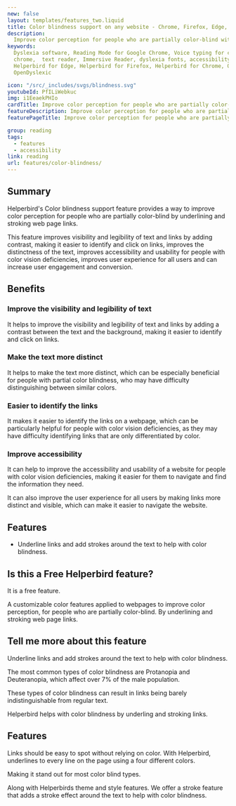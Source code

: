 ```yaml
---
new: false
layout: templates/features_two.liquid
title: Color blindness support on any website - Chrome, Firefox, Edge, iPhone, iPad
description:
  Improve color perception for people who are partially color-blind with underlining and stroking of web page links.
keywords:
  Dyslexia software, Reading Mode for Google Chrome, Voice typing for chrome, Text to speech for
  chrome,  text reader, Immersive Reader, dyslexia fonts, accessibility software, dyslexia software,
  Helperbird for Edge, Helperbird for Firefox, Helperbird for Chrome, Opendyslexic for Chrome,
  OpenDyslexic

icon: "/src/_includes/svgs/blindness.svg"
youtubeId: PfILiWebkuc
img: i1EeaekPHIo
cardTitle: Improve color perception for people who are partially color-blind 
featureDescription: Improve color perception for people who are partially color-blind with underlining and stroking of web page links.
featurePageTitle: Improve color perception for people who are partially color-blind 

group: reading
tags: 
  - features
  - accessibility
link: reading
url: features/color-blindness/
---
```




## Summary
Helperbird's Color blindness support feature provides a way to improve color perception for people who are partially color-blind by underlining and stroking web page links. 

This feature improves visibility and legibility of text and links by adding contrast, making it easier to identify and click on links, improves the distinctness of the text, improves accessibility and usability for people with color vision deficiencies, improves user experience for all users and can increase user engagement and conversion.

## Benefits

### Improve the visibility and legibility of text
It helps to improve the visibility and legibility of text and links by adding a contrast between the text and the background, making it easier to identify and click on links.

### Make the text more distinct
It helps to make the text more distinct, which can be especially beneficial for people with partial color blindness, who may have difficulty distinguishing between similar colors.

### Easier to identify the links 
It makes it easier to identify the links on a webpage, which can be particularly helpful for people with color vision deficiencies, as they may have difficulty identifying links that are only differentiated by color.

### Improve accessibility
It can help to improve the accessibility and usability of a website for people with color vision deficiencies, making it easier for them to navigate and find the information they need.

It can also improve the user experience for all users by making links more distinct and visible, which can make it easier to navigate the website.


## Features

- Underline links and add strokes around the text to help with color blindness.

## Is this a Free Helperbird feature?
It is a free feature.






















































A customizable color features applied to webpages to improve color perception, for people who are partially color-blind. By underlining and stroking web page links.





##  Tell me more about this feature

Underline links and add strokes around the text to help with color blindness.

The most common types of color blindness are Protanopia and Deuteranopia, which affect over 7% of the male population. 

These types of color blindness can result in links being barely indistinguishable from regular text.

Helperbird helps with color blindness by underling and stroking links.



## Features 

 
Links should be easy to spot without relying on color. With Helperbird, underlines to every line on
the page using a four different colors. 

Making it stand out for most color blind types.

Along with Helperbirds theme and style features. We offer a stroke feature that adds a stroke effect
around the text to help with color blindness.
